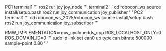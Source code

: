PC1
terminal1 
'''
ros2 run joy joy_node
'''
terminal2 
'''
cd robocon_ws 
source install/setup.bash 
ros2 run joy_communication joy_publisher
'''
PC2
terminal1 
'''
cd robocon_ws_2025/robocon_ws source 
install/setup.bash 
ros2 run joy_communication joy_subscriber
'''

RMW_IMPLEMENTATION=rmw_cyclonedds_cpp
ROS_LOCALHOST_ONLY=0
ROS_DOMAIN_ID=0
'''
sudo ip link set can0 up type can bitrate 500000 sample-point 0.80
'''
